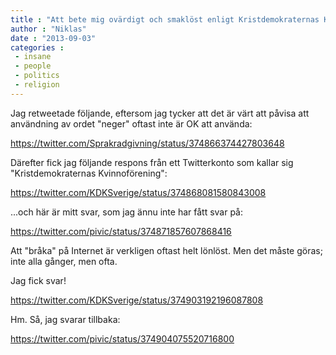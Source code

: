 ```yaml
---
title : "Att bete mig ovärdigt och smaklöst enligt Kristdemokraternas Kvinnoförening"
author : "Niklas"
date : "2013-09-03"
categories : 
 - insane
 - people
 - politics
 - religion
---
```


Jag retweetade följande, eftersom jag tycker att det är värt att påvisa att användning av ordet "neger" oftast inte är OK att använda:

https://twitter.com/Sprakradgivning/status/374866374427803648

Därefter fick jag följande respons från ett Twitterkonto som kallar sig "Kristdemokraternas Kvinnoförening":

https://twitter.com/KDKSverige/status/374868081580843008

...och här är mitt svar, som jag ännu inte har fått svar på:

https://twitter.com/pivic/status/374871857607868416

Att "bråka" på Internet är verkligen oftast helt lönlöst. Men det måste göras; inte alla gånger, men ofta.

Jag fick svar!

https://twitter.com/KDKSverige/status/374903192196087808

Hm. Så, jag svarar tillbaka:

https://twitter.com/pivic/status/374904075520716800
